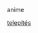 anime

[telepítés](https://github.com/bozo22/subarashii-neptun/releases/latest/download/subarashii-neptun.user.js)
